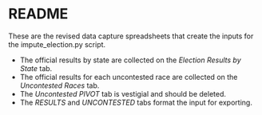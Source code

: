 # README

These are the revised data capture spreadsheets that create the inputs for the impute_election.py script.

* The official results by state are collected on the *Election Results by State* tab.
* The official results for each uncontested race are collected on the *Uncontested Races* tab.
* The *Uncontested PIVOT* tab is vestigial and should be deleted.
* The *RESULTS* and *UNCONTESTED* tabs format the input for exporting.